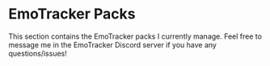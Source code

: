 EmoTracker Packs
================
This section contains the EmoTracker packs I currently manage.  Feel free to message me in the EmoTracker Discord server if you have any questions/issues!
